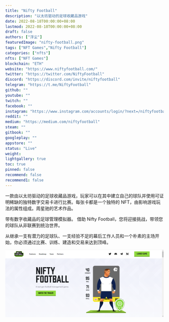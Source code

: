 ```yaml
---
title: "Nifty Football"
description: "以太坊驱动的足球收藏品游戏"
date: 2022-08-18T00:00:00+08:00
lastmod: 2022-08-18T00:00:00+08:00
draft: false
authors: ["浮尘"]
featuredImage: "nifty-football.png"
tags: ["NFT Games","Nifty Football"]
categories: ["nfts"]
nfts: ["NFT Games"]
blockchain: "ETH"
website: "https://www.niftyfootball.com/"
twitter: "https://twitter.com/NiftyFootball"
discord: "https://discord.com/invite/niftyfootball"
telegram: "https://t.me/NiftyFootball"
github: ""
youtube: ""
twitch: ""
facebook: ""
instagram: "https://www.instagram.com/accounts/login/?next=/niftyfootball/"
reddit: ""
medium: "https://medium.com/niftyfootball"
steam: ""
gitbook: ""
googleplay: ""
appstore: ""
status: "Live"
weight: 
lightgallery: true
toc: true
pinned: false
recommend: false
recommend1: false
---
```

一款由以太坊驱动的足球收藏品游戏，玩家可以在其中建立自己的球队并使用可证明稀缺的独特数字交易卡进行比赛。每张卡都是一个独特的 NFT，由影响游戏玩法的属性组成。周星驰的艺术作品。

带有数字收藏品的足球管理模拟器。
借助 Nifty Football，您将迎接挑战，带领您的球队从非联赛到统治世界。

从继承一支有潜力的足球队、一支经验不足的幕后工作人员和一个朴素的主场开始，你必须通过比赛、训练、建造和交易来达到顶峰。

![1](16546531323.png)